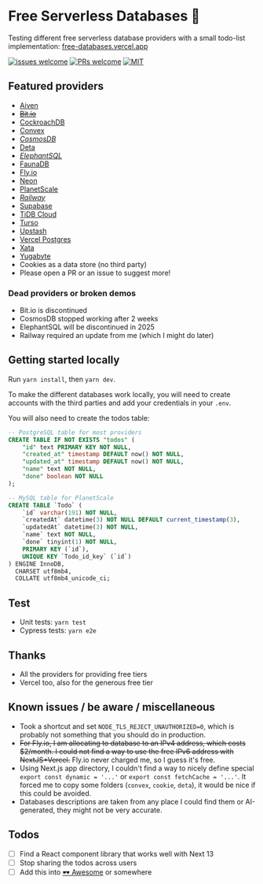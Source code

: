 # Free Serverless Databases 🙌

Testing different free serverless database providers with a small todo-list implementation: [free-databases.vercel.app](https://free-databases.vercel.app/)

[![issues welcome](https://badgers.space/badge/issues/welcome/green?corner_radius=s)](#)
[![PRs welcome](https://badgers.space/badge/PRs/welcome/green?corner_radius=s)](#)
[![MIT](https://badgers.space/badge/license/MIT/blue?corner_radius=s)](#)


## Featured providers
- [Aiven](https://aiven.io/)
- ~~[Bit.io](https://bit.io/)~~
- [CockroachDB](https://www.cockroachlabs.com/)
- [Convex](https://www.convex.dev/)
- _[CosmosDB](https://learn.microsoft.com/en-us/azure/cosmos-db/)_
- [Deta](https://deta.space/)
- _[ElephantSQL](https://www.elephantsql.com/)_
- [FaunaDB](https://fauna.com/)
- [Fly.io](https://fly.io/)
- [Neon](https://neon.tech/)
- [PlanetScale](https://planetscale.com/)
- _[Railway](https://railway.app/)_
- [Supabase](https://supabase.com/)
- [TiDB Cloud](https://tidbcloud.com/)
- [Turso](https://turso.tech/)
- [Upstash](https://upstash.com/)
- [Vercel Postgres](https://vercel.com/docs/storage/vercel-postgres)
- [Xata](https://xata.io/)
- [Yugabyte](https://www.yugabyte.com/)
- Cookies as a data store (no third party)
- Please open a PR or an issue to suggest more!

### Dead providers or broken demos

* Bit.io is discontinued
* CosmosDB stopped working after 2 weeks
* ElephantSQL will be discontinued in 2025
* Railway required an update from me (which I might do later)

## Getting started locally

Run `yarn install`, then `yarn dev`.

To make the different databases work locally, you will need to create accounts
with the third parties and add your credentials in your `.env`.

You will also need to create the todos table:

```sql
-- PostgreSQL table for most providers
CREATE TABLE IF NOT EXISTS "todos" (
	"id" text PRIMARY KEY NOT NULL,
	"created_at" timestamp DEFAULT now() NOT NULL,
	"updated_at" timestamp DEFAULT now() NOT NULL,
	"name" text NOT NULL,
	"done" boolean NOT NULL
);

-- MySQL table for PlanetScale
CREATE TABLE `Todo` (
	`id` varchar(191) NOT NULL,
	`createdAt` datetime(3) NOT NULL DEFAULT current_timestamp(3),
	`updatedAt` datetime(3) NOT NULL,
	`name` text NOT NULL,
	`done` tinyint(1) NOT NULL,
	PRIMARY KEY (`id`),
	UNIQUE KEY `Todo_id_key` (`id`)
) ENGINE InnoDB,
  CHARSET utf8mb4,
  COLLATE utf8mb4_unicode_ci;
```

## Test

* Unit tests: `yarn test`
* Cypress tests: `yarn e2e`

## Thanks

* All the providers for providing free tiers
* Vercel too, also for the generous free tier

## Known issues / be aware / miscellaneous

* Took a shortcut and set `NODE_TLS_REJECT_UNAUTHORIZED=0`, which is probably not something that you should do in
  production.
* ~~For Fly.io, I am allocating to database to an IPv4 address, which costs $2/month. I could not find a way to use the
  free IPv6 address with NextJS+Vercel.~~ Fly.io never charged me, so I guess it's free.
* Using Next.js app directory, I couldn't find a way to nicely define special `export const dynamic = '...'`
  or `export const fetchCache = '...'`. It forced me to copy some folders (`convex`, `cookie`, `deta`), it would be nice
  if this could be avoided.
* Databases descriptions are taken from any place I could find them or AI-generated, they might not be very accurate. 

## Todos

- [ ] Find a React component library that works well with Next 13
- [ ] Stop sharing the todos across users
- [ ] Add this into [🕶️ Awesome](https://github.com/sindresorhus/awesome) or somewhere
